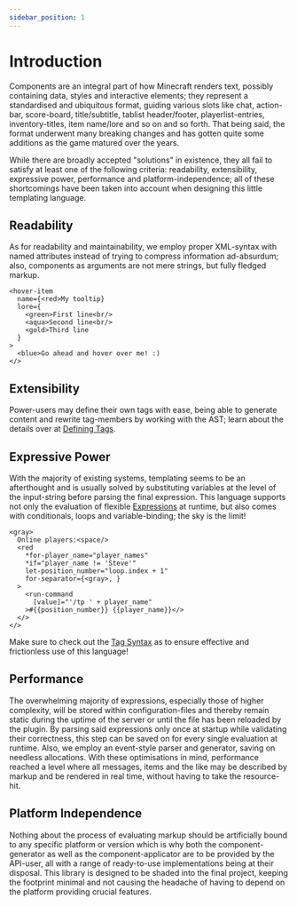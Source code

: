 ```yaml
---
sidebar_position: 1
---
```


# Introduction

Components are an integral part of how Minecraft renders text, possibly containing data, styles and interactive elements; they represent a standardised and ubiquitous format, guiding various slots like chat, action-bar, score-board, title/subtitle, tablist header/footer, playerlist-entries, inventory-titles, item name/lore and so on and so forth. That being said, the format underwent many breaking changes and has gotten quite some additions as the game matured over the years.

While there are broadly accepted "solutions" in existence, they all fail to satisfy at least one of the following criteria: readability, extensibility, expressive power, performance and platform-independence; all of these shortcomings have been taken into account when designing this little templating language.

## Readability

As for readability and maintainability, we employ proper XML-syntax with named attributes instead of trying to compress information ad-absurdum; also, components as arguments are not mere strings, but fully fledged markup.

```component-markup
<hover-item
  name={<red>My tooltip}
  lore={
    <green>First line<br/>
    <aqua>Second line<br/>
    <gold>Third line
  }
>
  <blue>Go ahead and hover over me! :)
</>
```

## Extensibility

Power-users may define their own tags with ease, being able to generate content and rewrite tag-members by working with the AST; learn about the details over at [Defining Tags](./defining_tags.md).

## Expressive Power

With the majority of existing systems, templating seems to be an afterthought and is usually solved by substituting variables at the level of the input-string before parsing the final expression. This language supports not only the evaluation of flexible [Expressions](./expression_syntax.md) at runtime, but also comes with conditionals, loops and variable-binding; the sky is the limit!

```component-markup
<gray>
  Online players:<space/>
  <red
    *for-player_name="player_names"
    *if="player_name != 'Steve'"
    let-position_number="loop.index + 1"
    for-separator={<gray>, }
  >
    <run-command
      [value]="'/tp ' + player_name"
    >#{{position_number}} {{player_name}}</>
  </>
</>
```

Make sure to check out the [Tag Syntax](./tag_syntax.mdx) as to ensure effective and frictionless use of this language!

## Performance

The overwhelming majority of expressions, especially those of higher complexity, will be stored within configuration-files and thereby remain static during the uptime of the server or until the file has been reloaded by the plugin. By parsing said expressions only once at startup while validating their correctness, this step can be saved on for every single evaluation at runtime. Also, we employ an event-style parser and generator, saving on needless allocations. With these optimisations in mind, performance reached a level where all messages, items and the like may be described by markup and be rendered in real time, without having to take the resource-hit.

## Platform Independence

Nothing about the process of evaluating markup should be artificially bound to any specific platform or version which is why both the component-generator as well as the component-applicator are to be provided by the API-user, all with a range of ready-to-use implementations being at their disposal. This library is designed to be shaded into the final project, keeping the footprint minimal and not causing the headache of having to depend on the platform providing crucial features.
